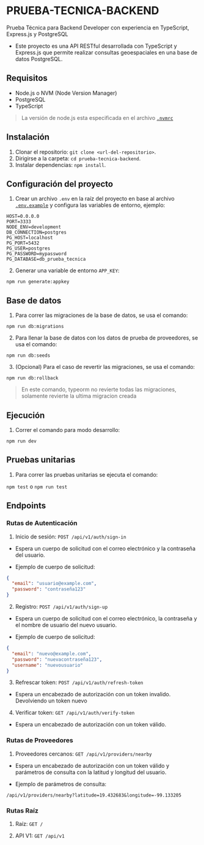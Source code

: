 # PRUEBA-TECNICA-BACKEND

Prueba Técnica para Backend Developer con experiencia en TypeScript, Express.js y PostgreSQL

- Este proyecto es una API RESTful desarrollada con TypeScript y Express.js que permite realizar consultas geoespaciales en una base de datos PostgreSQL.

## Requisitos

- Node.js o NVM (Node Version Manager)
- PostgreSQL
- TypeScript

> La versión de node.js esta especificada en el archivo [`.nvmrc`](./.nvmrc)

## Instalación

1. Clonar el repositorio: `git clone <url-del-repositorio>`.
2. Dirigirse a la carpeta: `cd prueba-tecnica-backend`.
3. Instalar dependencias: `npm install`.

## Configuración del proyecto

1. Crear un archivo `.env` en la raíz del proyecto en base al archivo [`.env.example`](./.env.example) y configura las variables de entorno, ejemplo:

```env
HOST=0.0.0.0
PORT=3333
NODE_ENV=development
DB_CONNECTION=postgres
PG_HOST=localhost
PG_PORT=5432
PG_USER=postgres
PG_PASSWORD=mypassword
PG_DATABASE=db_prueba_tecnica
```

2. Generar una variable de entorno `APP_KEY`:

`npm run generate:appkey`

## Base de datos

1. Para correr las migraciones de la base de datos, se usa el comando:

`npm run db:migrations`

2. Para llenar la base de datos con los datos de prueba de proveedores, se usa el comando:

`npm run db:seeds`

3. (Opcional) Para el caso de revertir las migraciones, se usa el comando:

`npm run db:rollback`

> En este comando, typeorm no revierte todas las migraciones, solamente revierte la ultima migracion creada

## Ejecución

1. Correr el comando para modo desarrollo:

`npm run dev`

## Pruebas unitarias

1. Para correr las pruebas unitarias se ejecuta el comando:

`npm test` o `npm run test`

## Endpoints

### Rutas de Autenticación

1. Inicio de sesión: `POST /api/v1/auth/sign-in`

- Espera un cuerpo de solicitud con el correo electrónico y la contraseña del usuario.

- Ejemplo de cuerpo de solicitud:

```json
{
  "email": "usuario@example.com",
  "password": "contraseña123"
}
```

2. Registro: `POST /api/v1/auth/sign-up`

- Espera un cuerpo de solicitud con el correo electrónico, la contraseña y el nombre de usuario del nuevo usuario.

- Ejemplo de cuerpo de solicitud:

```json
{
  "email": "nuevo@example.com",
  "password": "nuevacontraseña123",
  "username": "nuevousuario"
}
```

3. Refrescar token: `POST /api/v1/auth/refresh-token`

- Espera un encabezado de autorización con un token invalido. Devolviendo un token nuevo

4. Verificar token: `GET /api/v1/auth/verify-token`

- Espera un encabezado de autorización con un token válido.

### Rutas de Proveedores

1. Proveedores cercanos: `GET /api/v1/providers/nearby`

- Espera un encabezado de autorización con un token válido y parámetros de consulta con la latitud y longitud del usuario.

- Ejemplo de parámetros de consulta:

```
/api/v1/providers/nearby?latitude=19.432683&longitude=-99.133205
```

### Rutas Raíz

1. Raíz: `GET /`

2. API V1: `GET /api/v1`
